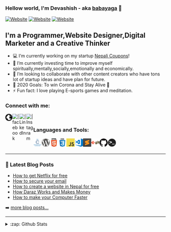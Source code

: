 ### Hellow world, I'm Devashish - aka [babayaga][website] 👋


[![Website](https://img.shields.io/badge/WWW.DEVASHISHPATHAK.COM.NP-VISIT-brightgreen)](https://devashishpathak.com.np)
[![Website](https://img.shields.io/badge/WWW.BIRGORKHALI.COM-VISIT-brightgreen)](https://birgorkhali.com)
[![Website](https://img.shields.io/badge/WWW.NEPALICOUPONS.COM-VISIT-brightgreen)](https://nepalicoupons.com)


## I'm a Programmer,Website Designer,Digital Marketer and a Creative Thinker

- 💻 I’m currently working on my startup [Nepali Coupons][wwebsite]!
- 🌱 I’m currently investing time to improve myself spiritually,mentally,socially,emotionally and economically.
- 👯 I’m looking to collaborate with other content creators who have tons lot of startup ideas and have plan for future.
- 🥅 2020 Goals: To win Corona and Stay Alive 🤣
- ⚡ Fun fact: I love playing E-sports games and meditation.


### Connect with me:

[<img align="left" alt="devashishpathak.com.np.com" width="22px" src="https://raw.githubusercontent.com/iconic/open-iconic/master/svg/globe.svg" />][website]
[<img align="left" alt=" | facebook" width="22px" src="https://cdn.jsdelivr.net/npm/simple-icons@v3/icons/facebook.svg" />][facebook]

[<img align="left" alt=" | LinkedIn" width="22px" src="https://cdn.jsdelivr.net/npm/simple-icons@v3/icons/linkedin.svg" />][linkedin]
[<img align="left" alt=" | Instagram" width="22px" src="https://cdn.jsdelivr.net/npm/simple-icons@v3/icons/instagram.svg" />][instagram]

<br />

### Languages and Tools:


[<img align="left" alt="C" width="26px" src="https://raw.githubusercontent.com/github/explore/80688e429a7d4ef2fca1e82350fe8e3517d3494d/topics/c/c.png" />][website]
[<img align="left" alt="wordpress" width="26px" src="https://raw.githubusercontent.com/github/explore/80688e429a7d4ef2fca1e82350fe8e3517d3494d/topics/wordpress/wordpress.png" />][website]
[<img align="left" alt="HTML5" width="26px" src="https://raw.githubusercontent.com/github/explore/80688e429a7d4ef2fca1e82350fe8e3517d3494d/topics/html/html.png" />][website]
[<img align="left" alt="CSS3" width="26px" src="https://raw.githubusercontent.com/github/explore/80688e429a7d4ef2fca1e82350fe8e3517d3494d/topics/css/css.png" />][website]
[<img align="left" alt="JavaScript" width="26px" src="https://raw.githubusercontent.com/github/explore/80688e429a7d4ef2fca1e82350fe8e3517d3494d/topics/javascript/javascript.png" />][website]
[<img align="left" alt="Visual Studio Code" width="26px" src="https://raw.githubusercontent.com/github/explore/80688e429a7d4ef2fca1e82350fe8e3517d3494d/topics/visual-studio-code/visual-studio-code.png" />][website]
[<img align="left" alt="Sublime text 3" width="26px" src="https://raw.githubusercontent.com/github/explore/80688e429a7d4ef2fca1e82350fe8e3517d3494d/topics/sublime-text/sublime-text.png" />][website]
[<img align="left" alt="Git" width="26px" src="https://raw.githubusercontent.com/github/explore/80688e429a7d4ef2fca1e82350fe8e3517d3494d/topics/git/git.png" />][website]
[<img align="left" alt="GitHub" width="26px" src="https://raw.githubusercontent.com/github/explore/78df643247d429f6cc873026c0622819ad797942/topics/github/github.png" />][website]
[<img align="left" alt="Terminal" width="26px" src="https://raw.githubusercontent.com/github/explore/80688e429a7d4ef2fca1e82350fe8e3517d3494d/topics/terminal/terminal.png" />][website]



<br />
<br />

---


### 📕 Latest Blog Posts

<!-- BLOG-POST-LIST:START -->
- [How to get Netflix for free](https://devashishpathak.com.np/how-to-get-netflix-for-free/)
- [How to secure your email](https://devashishpathak.com.np/how-to-secure-you-email/)
- [How to create a website in Nepal for free](https://devashishpathak.com.np/how-to-create-website-in-nepal-for-free/)
- [How Daraz Works and Makes Money](https://devashishpathak.com.np/daraz/)
- [How to make your Computer Faster](https://birgorkhali.com/5-ways-to-make-your-computer-faster-2020/)
<!-- BLOG-POST-LIST:END -->

➡️ [more blog posts...](https://birgorkhali.com)

---

<details>
  <summary>:zap: Github Stats</summary>

  [![Anurag's github stats](https://github-readme-stats.vercel.app/api?username=babayaga6969007)](https://github.com/anuraghazra/github-readme-stats)
</details>

[website]: https://devashishpathak.com.np
[wwebsite]: https://nepalicoupons.com

[instagram]: https://www.instagram.com/devashish_pathak1/
[linkedin]: https://www.linkedin.com/in/devashish-pathak-4210b01a5/
[facebook]: https://www.facebook.com/techiguy.devashish/

